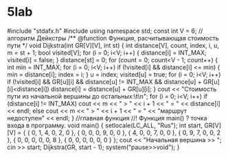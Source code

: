 # 5lab
#include "stdafx.h"
#include <iostream>
using namespace std;
const int V = 6;
//алгоритм Дейкстры
/** @function Функция, расчитывающая стоимость пути */
void Dijkstra(int GR[V][V], int st)
{
	int distance[V], count, index, i, u, m = st + 1;
	bool visited[V];
	for (i = 0; i<V; i++)
	{
		distance[i] = INT_MAX; visited[i] = false;
	}
	distance[st] = 0;
	for (count = 0; count<V - 1; count++)
	{
		int min = INT_MAX;
		for (i = 0; i<V; i++)
		if (!visited[i] && distance[i] <= min)
		{
			min = distance[i]; index = i;
		}
		u = index;
		visited[u] = true;
		for (i = 0; i<V; i++)
		if (!visited[i] && GR[u][i] && distance[u] != INT_MAX &&
			distance[u] + GR[u][i]<distance[i])
			distance[i] = distance[u] + GR[u][i];
	}
	cout << "Стоимость пути из начальной вершины до остальных:\t\n";
	for (i = 0; i<V; i++) if (distance[i] != INT_MAX)
		cout << m << " > " << i + 1 << " = " << distance[i] << endl;
	else cout << m << " > " << i + 1 << " = " << "маршрут недоступен" << endl;
}
//главная функция
//! Функция main() ? точка входа в программу.
void main()
{
	setlocale(LC_ALL, "Rus");
	int start, GR[V][V] = {
		{ 0, 1, 4, 0, 2, 0 },
		{ 0, 0, 0, 9, 0, 0 },
		{ 4, 0, 0, 7, 0, 0 },
		{ 0, 9, 7, 0, 0, 2 },
		{ 0, 0, 0, 0, 0, 8 },
		{ 0, 0, 0, 0, 0, 0 } };
	cout << "Начальная вершина >> "; cin >> start;
	Dijkstra(GR, start - 1);
	system("pause>>void");
}
